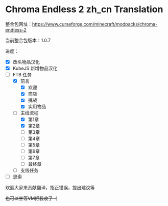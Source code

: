 # Chroma Endless 2 zh_cn Translation

整合包网址：https://www.curseforge.com/minecraft/modpacks/chroma-endless-2

当前整合包版本：1.0.7

进度：

- [x] 改名物品汉化
- [x] KubeJS 新增物品汉化
- [ ] FTB 任务
	- [x] 前言
		- [x] 欢迎
		- [x] 商店
		- [x] 挑战
		- [x] 实用物品
	- [ ] 主线流程
		- [x] 第1章
		- [x] 第2章
		- [ ] 第3章
		- [ ] 第4章
		- [ ] 第5章
		- [ ] 第6章
		- [ ] 第7章
		- [ ] 最终章
	- [ ] 支线任务
- [ ] 思索

欢迎大家来贡献翻译，指正错误，提出建议等

~~也可以坐等VM把我收了（~~